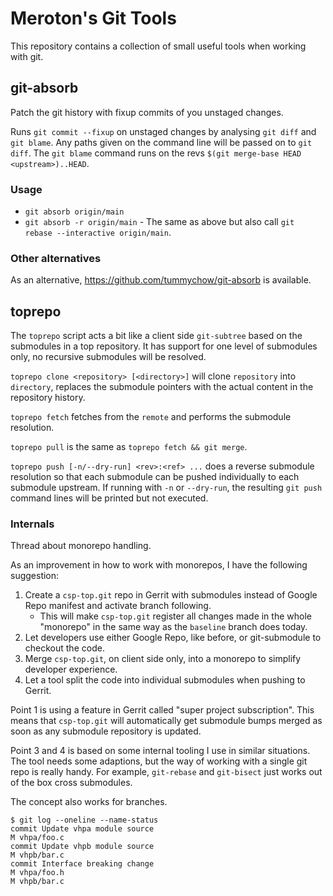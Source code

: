 # Meroton's Git Tools

This repository contains a collection of small useful tools when working with git.

## git-absorb

Patch the git history with fixup commits of you unstaged changes.

Runs `git commit --fixup` on unstaged changes by analysing `git diff` and `git blame`.
Any paths given on the command line will be passed on to `git diff`.
The `git blame` command runs on the revs `$(git merge-base HEAD <upstream>)..HEAD`.

### Usage

* `git absorb origin/main`
* `git absorb -r origin/main` - The same as above but also call `git rebase --interactive origin/main`.

### Other alternatives

As an alternative, https://github.com/tummychow/git-absorb is available.

## toprepo

The `toprepo` script acts a bit like a client side `git-subtree`
based on the submodules in a top repository.
It has support for one level of submodules only,
no recursive submodules will be resolved.

`toprepo clone <repository> [<directory>]` will clone `repository` into `directory`,
replaces the submodule pointers with the actual content in the repository history.

`toprepo fetch` fetches from the `remote` and performs the submodule resolution.

`toprepo pull` is the same as `toprepo fetch && git merge`.

`toprepo push [-n/--dry-run] <rev>:<ref> ...` does a reverse submodule resolution
so that each submodule can be pushed individually to each submodule upstream.
If running with `-n` or `--dry-run`, the resulting `git push` command lines
will be printed but not executed.

### Internals




Thread about monorepo handling.



As an improvement in how to work with monorepos, I have the following suggestion:

1. Create a `csp-top.git` repo in Gerrit with submodules instead of Google Repo manifest and activate branch following.
   * This will make `csp-top.git` register all changes made in the whole "monorepo" in the same way as the `baseline` branch does today.
2. Let developers use either Google Repo, like before, or git-submodule to checkout the code.
3. Merge `csp-top.git`, on client side only, into a monorepo to simplify developer experience.
4. Let a tool split the code into individual submodules when pushing to Gerrit.

Point 1 is using a feature in Gerrit called "super project subscription". This means that `csp-top.git` will automatically get submodule bumps merged as soon as any submodule repository is updated.

Point 3 and 4 is based on some internal tooling I use in similar situations. The tool needs some adaptions, but the way of working with a single git repo is really handy.
For example, `git-rebase` and `git-bisect` just works out of the box cross submodules.

The concept also works for branches.

```
$ git log --oneline --name-status
commit Update vhpa module source
M vhpa/foo.c
commit Update vhpb module source
M vhpb/bar.c
commit Interface breaking change
M vhpa/foo.h
M vhpb/bar.c
```
